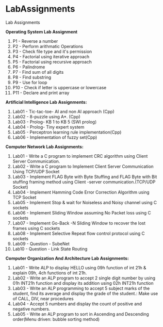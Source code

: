 # LabAssignments
Lab Assignments

**Operating System Lab Assignment**

1. P1 - Reverse a number
2. P2 - Perform arithmatic Operations
3. P3 - Check file type and it's permission
4. P4 - Factorial using iterative approach
5. P5 - Factorial using recursive approach
6. P6 - Palindrome
7. P7 - Find sum of all digits
8. P8 - Find substring
9. P9 - Use for loop
10. P10 - Check if letter is uppercase or lowercase
11. P11 - Declare and print array


**Artificial Intelligence Lab Assignments:** 

1. Lab01 - Tic-tac-toe- AI and non AI approach (Cpp)
2. Lab02 - 8-puzzle using A*. (Cpp)
3. Lab03 - Prolog- KB 1 to KB 5 (SWI prolog)
4. Lab04 - Prolog- Tiny expert system
5. Lab05 - Perceptron learning rule implementation(Cpp)
6. Lab06 - Implementation of fuzzy set(Cpp)


**Computer Network Lab Assignments:**

1. Lab01 - Write a C program to implement CRC algorithm using Client Server Communication.
2. Lab02 - Write a C program to Implement Client Server Communication Using TCP/UDP Socket
3. Lab03 - Implement FLAG Byte with Byte Stuffing and FLAG Byte with Bit stuffing framing    method using Client -server communication.(TCP/UDP Socket)
4. Lab04 - Implement Hamming Code Error Correction Algorithm using TCP Socket
5. Lab05 - Implement Stop & wait for Noiseless and Noisy channel using C sockets
6. Lab06 - Implement Sliding Window assuming No Packet loss using C sockets
7. Lab07 - Implement Go-Back -N Sliding Window to recover the lost frames using C sockets
8. Lab08 - Implement Selective Repeat flow control protocol using C sockets
9. Lab09 - Question - SubeNet
10. Lab10 - Question - Link State Routing


**Computer Organization And Architecture Lab Assignments:**

1. Lab01 - Write ALP to display HELLO using 09h function of int 21h & explain 09h, 4ch functions of int 21h.
2. Lab02 - Write an ALP program to accept 2 single digit number by using 01h INT21h function and display its addition using 02h INT21h function
3. Lab03 - Write an ALP programming to accept 5 subject marks of the student, find its average and display the grade of the student.: Make use of CALL, DIV, near procedures
4. Lab04 - Accept 5 numbers and display the count of positive and negative numbers.
5. Lab05 - Write an ALP program to sort in Ascending and Descending order(Menu driven: bubble sorting method)

